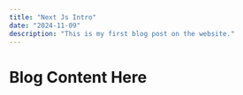 ```yaml
---
title: "Next Js Intro"
date: "2024-11-09"
description: "This is my first blog post on the website."
---
```


# Blog Content Here
